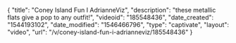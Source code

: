 {
    "title": "Coney Island Fun I AdrianneViz",
    "description": "these metallic flats give a pop to any outfit!",
    "videoid": "185548436",
    "date_created": "1544193102",
    "date_modified": "1546466796",
    "type": "captivate",
    "layout": "video",
    "url": "\/v\/coney-island-fun-i-adrianneviz\/185548436"
}